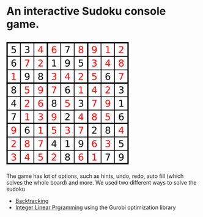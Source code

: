 # An interactive Sudoku console game.
![](https://github.com/ameedghanem/Sudoku/blob/main/sudoku/logo/sudoku.png)
-------------------------------------------------------------------------------------------------------------------------------------------------------------------------------
The game has lot of options, such as hints, undo, redo, auto fill (which solves the whole board) and more.
We used two different ways to solve the sudoku
  - [Backtracking](https://en.wikipedia.org/wiki/Backtracking)
  - [Integer Linear Prgramming](https://en.wikipedia.org/wiki/Integer_programming) using the Gurobi optimization library
